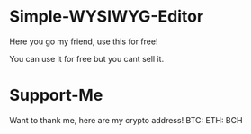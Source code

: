 # Simple-WYSIWYG-Editor
Here you go my friend, use this for free!

You can use it for free but you cant sell it. 

# Support-Me

Want to thank me, here are my crypto address! 
BTC: 
ETH:
BCH
